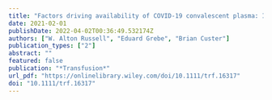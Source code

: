 ```yaml
---
title: "Factors driving availability of COVID‐19 convalescent plasma: Insights from a demand, production, and supply model"
date: 2021-02-01
publishDate: 2022-04-02T00:36:49.532174Z
authors: ["W. Alton Russell", "Eduard Grebe", "Brian Custer"]
publication_types: ["2"]
abstract: ""
featured: false
publication: "*Transfusion*"
url_pdf: "https://onlinelibrary.wiley.com/doi/10.1111/trf.16317"
doi: "10.1111/trf.16317"
---
```


